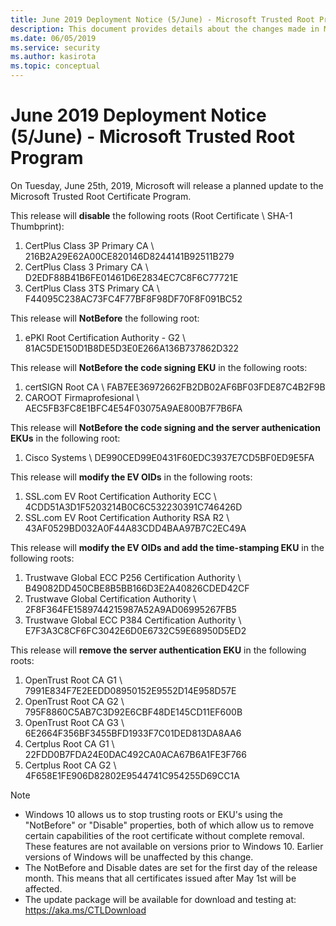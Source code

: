 ```yaml
---
title: June 2019 Deployment Notice (5/June) - Microsoft Trusted Root Program 
description: This document provides details about the changes made in May 2019 to the root store.
ms.date: 06/05/2019
ms.service: security
ms.author: kasirota
ms.topic: conceptual
---
```


# June 2019 Deployment Notice (5/June) - Microsoft Trusted Root Program 

On Tuesday, June 25th, 2019, Microsoft will release a planned update to the Microsoft Trusted Root Certificate Program.

This release will **disable** the following roots (Root Certificate \\ SHA-1 Thumbprint):

1.  CertPlus Class 3P Primary CA \\ 216B2A29E62A00CE820146D8244141B92511B279
2.  CertPlus Class 3 Primary CA \\ D2EDF88B41B6FE01461D6E2834EC7C8F6C77721E
3.  CertPlus Class 3TS Primary CA \\ F44095C238AC73FC4F77BF8F98DF70F8F091BC52

This release will **NotBefore** the following root:
1. ePKI Root Certification Authority - G2 \\	81AC5DE150D1B8DE5D3E0E266A136B737862D322

This release will **NotBefore the code signing EKU** in the following roots: 

1. certSIGN Root CA	\\ FAB7EE36972662FB2DB02AF6BF03FDE87C4B2F9B
2. CAROOT Firmaprofesional \\	AEC5FB3FC8E1BFC4E54F03075A9AE800B7F7B6FA

This release will **NotBefore the code signing and the server authenication EKUs** in the following root: 
1. Cisco Systems \\	DE990CED99E0431F60EDC3937E7CD5BF0ED9E5FA

This release will **modify the EV OIDs** in the following roots: 
1. SSL.com EV Root Certification Authority ECC \\	4CDD51A3D1F5203214B0C6C532230391C746426D
2. SSL.com EV Root Certification Authority RSA R2	 \\ 43AF0529BD032A0F44A83CDD4BAA97B7C2EC49A

This release will **modify the EV OIDs and add the time-stamping EKU** in the following roots: 
1. Trustwave Global ECC P256 Certification Authority	\\ B49082DD450CBE8B5BB166D3E2A40826CDED42CF
2. Trustwave Global Certification Authority	\\ 2F8F364FE1589744215987A52A9AD06995267FB5
3. Trustwave Global ECC P384 Certification Authority	\\ E7F3A3C8CF6FC3042E6D0E6732C59E68950D5ED2

This release will **remove the server authentication EKU** in the following roots:
1. OpenTrust Root CA G1	\\ 7991E834F7E2EEDD08950152E9552D14E958D57E
2. OpenTrust Root CA G2	\\ 795F8860C5AB7C3D92E6CBF48DE145CD11EF600B
3. OpenTrust Root CA G3	\\ 6E2664F356BF3455BFD1933F7C01DED813DA8AA6
4. Certplus Root CA G1	\\ 22FDD0B7FDA24E0DAC492CA0ACA67B6A1FE3F766
5. Certplus Root CA G2	\\ 4F658E1FE906D82802E9544741C954255D69CC1A



>[!NOTE]
> * Windows 10 allows us to stop trusting roots or EKU's using the "NotBefore" or "Disable" properties, both of which allow us to remove certain capabilities of the root certificate without complete removal. These features are not available on versions prior to Windows 10. Earlier versions of Windows will be unaffected by this change. 
> * The NotBefore and Disable dates are set for the first day of the release month. This means that all certificates issued after May 1st will be affected.  
> * The update package will be available for download and testing at: <https://aka.ms/CTLDownload>
